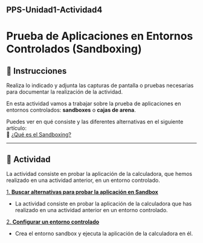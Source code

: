<p style="text-align: justify;">

## PPS-Unidad1-Actividad4
# Prueba de Aplicaciones en Entornos Controlados (Sandboxing)

## 📌 Instrucciones

Realiza lo indicado y adjunta las capturas de pantalla o pruebas necesarias para documentar la realización de la actividad.

En esta actividad vamos a trabajar sobre la prueba de aplicaciones en entornos controlados: **sandboxes** o **cajas de arena**.

Puedes ver en qué consiste y las diferentes alternativas en el siguiente artículo:  
🔗 [¿Qué es el Sandboxing?](https://www.computerweekly.com/es/definicion/Caja-de-arena-o-sandbox)

---

## 🔹 Actividad

La actividad consiste en probar la aplicación de la calculadora, que hemos realizado en una actividad anterior, en un entorno controlado. 

[1. **Buscar alternativas para probar la aplicación en Sandbox**](/Alternativas.md)  
   - La actividad consiste en probar la aplicación de la calculadora que has realizado en una actividad anterior en un entorno controlado.  

[2. **Configurar un entorno controlado**](/Firejail&Firetools.md)  
   - Crea el entorno sandbox y ejecuta la aplicación de la calculadora en él.

   </p>